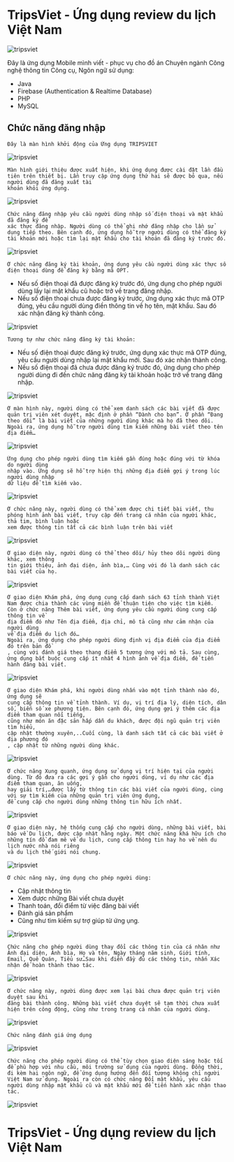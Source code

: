 # TripsViet - Ứng dụng review du lịch Việt Nam
![tripsviet](https://i.ibb.co/XxVB8ry/1024.png)

Đây là ứng dụng Mobile mình viết - phục vụ cho đồ án Chuyên ngành Công nghệ thông tin
Công cụ, Ngôn ngữ sử dụng:
* Java
* Firebase (Authentication & Realtime Database)
* PHP
* MySQL

## Chức năng đăng nhập
    Đây là màn hình khởi động của Ứng dụng TRIPSVIET
    
![tripsviet](https://i.ibb.co/r2HqvVW/1.jpg)

    Màn hình giới thiệu được xuất hiện, khi ứng dụng được cài đặt lần đầu tiên trên thiết bị. Lần truy cập ứng dụng thứ hai sẽ được bỏ qua, nếu người dùng đã đăng xuất tài
    khoản khỏi ứng dụng.
    
![tripsviet](https://i.ibb.co/2qky2Kt/2.jpg)

    Chức năng đăng nhập yêu cầu người dùng nhập số điện thoại và mật khẩu đã đăng ký để
    xác thực đăng nhập. Người dùng có thể ghi nhớ đăng nhập cho lần sử dụng tiếp theo. Bên cạnh đó, ứng dụng hỗ trợ người dùng có thể đăng ký tài khoản mới hoặc tìm lại mật khẩu cho tài khoản đã đăng ký trước đó.
    
![tripsviet](https://i.ibb.co/CKfVthY/3.jpg)

    Ở chức năng đăng ký tài khoản, ứng dụng yêu cầu người dùng xác thực số điện thoại dùng để đăng ký bằng mã OPT.
* Nếu số điện thoại đã được đăng ký trước đó, ứng dụng cho phép người dùng lấy lại mật khẩu cũ hoặc trở về trang đăng nhập.
* Nếu số điện thoại chưa được đăng ký trước, ứng dụng xác thực mã OTP đúng, yêu cầu người dùng điền thông tin về họ tên, mật khẩu. Sau đó xác nhận đăng ký thành công.

![tripsviet](https://i.ibb.co/Rc1fkw2/4.jpg)
    
    Tương tự như chức năng đăng ký tài khoản:
*	Nếu số điện thoại được đăng ký trước, ứng dụng xác thực mã OTP đúng, yêu cầu người dùng nhập lại mật khẩu mới. Sau đó xác nhận thành công.
*	Nếu số điện thoại đã chưa được đăng ký trước đó, ứng dụng cho phép người dùng đi đến chức năng đăng ký tài khoản hoặc trở về trang đăng nhập.

![tripsviet](https://i.ibb.co/rpH8H9v/6.jpg)

    Ở màn hình này, người dùng có thể xem danh sách các bài viết đã được quản trị viên xét duyệt, mặc định ở phần “Dành cho bạn”. Ở phần “Đang theo dõi” là bài viết của những người dùng khác mà họ đã theo dõi.
    Ngoài ra, ứng dụng hỗ trợ người dùng tìm kiếm những bài viết theo tên địa điểm…
    
![tripsviet](https://i.ibb.co/rpH8H9v/6.jpg)
    
    Ứng dụng cho phép người dùng tìm kiếm gần đúng hoặc đúng với từ khóa do người dùng 
    nhập vào. Ứng dụng sẽ hỗ trợ hiện thị những địa điểm gợi ý trong lúc người dùng nhập
    dữ liệu để tìm kiếm vào.

![tripsviet](https://i.ibb.co/7GgQGnS/7.jpg)
    
    Ở chức năng này, người dùng có thể xem được chi tiết bài viết, thu phóng hình ảnh bài viết, truy cập đến trang cá nhân của người khác, thả tim, bình luận hoặc
    xem được thông tin tất cả các bình luận trên bài viết
    
![tripsviet](https://i.ibb.co/TktvGkT/8.jpg)

    Ở giao diện này, người dùng có thể theo dõi/ hủy theo dõi người dùng khác, xem thông 
    tin giới thiệu, ảnh đại diện, ảnh bìa,… Cùng với đó là danh sách các bài viết của họ.
    
![tripsviet](https://i.ibb.co/DRvy0d3/9.jpg)

    Ở giao diện Khám phá, ứng dụng cung cấp danh sách 63 tỉnh thành Việt Nam được chia thành các vùng miền để thuận tiện cho việc tìm kiếm. 
    Còn ở chức năng Thêm bài viết, ứng dụng yêu cầu người dùng cung cấp thông tin về 
    địa điểm đó như Tên địa điểm, địa chỉ, mô tả cũng như cảm nhận của người dùng 
    về địa điểm du lịch đó…
    Ngoài ra, ứng dụng cho phép người dùng định vị địa điểm của địa điểm đó trên bản đồ
    , cùng với đánh giá theo thang điểm 5 tương ứng với mô tả. Sau cùng, ứng dụng bắt buộc cung cấp ít nhất 4 hình ảnh về địa điểm, để tiến hành đăng bài viết.

![tripsviet](https://i.ibb.co/PFz8pSy/10.jpg)
    
    Ở giao diện Khám phá, khi người dùng nhấn vào một tỉnh thành nào đó, ứng dụng sẽ 
    cung cấp thông tin về tỉnh thành. Ví dụ, vị trí địa lý, diện tích, dân số, biển số xe phương tiện. Bên cạnh đó, ứng dụng gợi ý thêm các địa điểm tham quan nổi tiếng,
    cũng như món ăn đặc sản hấp dẫn du khách, được đội ngũ quản trị viên tìm hiểu,
    cập nhật thường xuyên,..Cuối cùng, là danh sách tất cả các bài viết ở địa phương đó
    , cập nhật từ những người dùng khác.

![tripsviet](https://i.ibb.co/XzfqDJ9/11.jpg)

    Ở chức năng Xung quanh, ứng dụng sử dụng vị trí hiện tại của người dùng. Từ đó đưa ra các gợi ý gần cho người dùng, ví dụ như các địa điểm tham quan, ăn uống,
    hay giải trí,…được lấy từ thông tin các bài viết của người dùng, cùng với sự tìm kiếm của những quản trị viên ứng dụng, 
    để cung cấp cho người dùng những thông tin hữu ích nhất.
    
![tripsviet](https://i.ibb.co/Bncd0qR/12.jpg)

    Ở giao diện này, hệ thống cung cấp cho người dùng, những bài viết, bài báo về Du lịch, được cập nhật hằng ngày. Một chức năng khá hữu ích cho những tín đồ đam mê về du lịch, cung cấp thông tin hay ho về nền du lịch nước nhà nói riêng
    và du lịch thế giới nói chung.
    
![tripsviet](https://i.ibb.co/SsLbph9/13.jpg)

    Ở chức năng này, ứng dụng cho phép người dùng:
*	Cập nhật thông tin
*	Xem được những Bài viết chưa duyệt
*	Thanh toán, đổi điểm từ việc đăng bài viết
*	Đánh giá sản phẩm
*	Cũng như tìm kiếm sự trợ giúp từ ứng ụng.

![tripsviet](https://i.ibb.co/TPBXmxK/14.jpg)

    Chức năng cho phép người dùng thay đổi các thông tin của cá nhân như Ảnh đại diện, Ảnh bìa, Họ và tên, Ngày tháng năm sinh, Giới tính, Email, Quê Quán, Tiểu sử…Sau khi điền đầy đủ các thông tin, nhấn Xác nhận để hoàn thành thao tác.
    
 ![tripsviet](https://i.ibb.co/L8KgYVy/15.jpg)   
 
    Ở chức năng này, người dùng được xem lại bài chưa được quản trị viên duyệt sau khi
    đăng bài thành công. Những bài viết chưa duyệt sẽ tạm thời chưa xuất hiện trên công động, cũng như trong trang cá nhân của người dùng.
    
![tripsviet](https://i.ibb.co/9h4BpYF/16.jpg)

    Chức năng đánh giá ứng dụng
    
![tripsviet](https://i.ibb.co/jbCKbh6/17.jpg)

    Chức năng cho phép người dùng có thể tùy chọn giao diện sáng hoặc tối để phù hợp với nhu cầu, môi trường sử dụng của người dùng. Đồng thời, đi kèm hai ngôn ngữ, để ứng dụng hướng đến đối tượng không chỉ người Việt Nam sử dụng. Ngoài ra còn có chức năng Đổi mật khẩu, yêu cầu người dùng nhập mật khẩu cũ và mật khẩu mới để tiến hành xác nhận thao tác.
    
![tripsviet](https://i.ibb.co/kyLkxm3/18.jpg)

# TripsViet - Ứng dụng review du lịch Việt Nam


    
    
    



    
